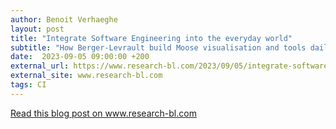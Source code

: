```yaml
---
author: Benoit Verhaeghe
layout: post
title: "Integrate Software Engineering into the everyday world"
subtitle: "How Berger-Levrault build Moose visualisation and tools daily using CI"
date:  2023-09-05 09:00:00 +200
external_url: https://www.research-bl.com/2023/09/05/integrate-software-engineering-into-the-everyday-world/
external_site: www.research-bl.com
tags: CI
---
```


<a href="https://www.research-bl.com/2023/09/05/integrate-software-engineering-into-the-everyday-world/">
    Read this blog post on www.research-bl.com
</a>
